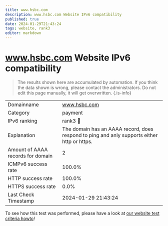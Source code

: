 ```yaml
---
title: www.hsbc.com
description: www.hsbc.com Website IPv6 compatibility
published: true
date: 2024-01-29T21:43:24
tags: website, rank3
editor: markdown
---
```


# www.hsbc.com Website IPv6 compatibility

> The results shown here are accumulated by automation. If you think the data shown is wrong, please contact the administrators. 
> Do not edit this page manually, it will get overwritten.
{.is-info}


|   |   |
| - | - |
| Domainname | www.hsbc.com
| Category | payment |
| IPv6 ranking | rank3 :3rd_place_medal: |
| Explanation | The domain has an AAAA record, does respond to ping and anly supports either http or https. |
| Amount of AAAA records for domain | 2 |
| ICMPv6 success rate | 100.0%|
| HTTP success rate | 100.0% |
| HTTPS success rate | 0.0% |
| Last Check Timestamp | 2024-01-29 21:43:24 |

To see how this test was performed, please have a look at [our website test criteria howto](/howto/testcriteria/website)!

